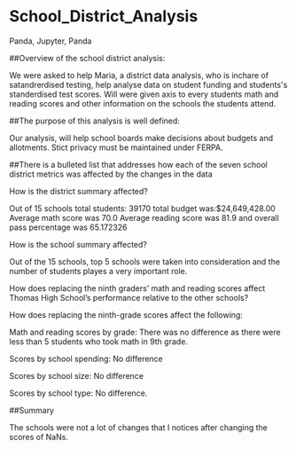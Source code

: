 # School_District_Analysis
Panda, Jupyter, Panda

##Overview of the school district analysis:

We were asked to help Maria, a district data analysis, who is inchare of satandrerdised testing, help analyse data on student funding and students's standerdised test scores. Will were given axis to every students math and reading scores and other information on the schools the students attend. 

##The purpose of this analysis is well defined:

Our analysis, will help school boards make decisions about budgets and allotments. Stict privacy must be maintained under FERPA.

##There is a bulleted list that addresses how each of the seven school district metrics was affected by the changes in the data

How is the district summary affected?

Out of 15 schools
total students: 39170
total budget was:$24,649,428.00	
Average math score was 70.0
Average reading score was 81.9
and overall pass percentage was 65.172326

How is the school summary affected?

Out of the 15 schools, top 5 schools were taken into consideration and the number of students playes a very important role. 

How does replacing the ninth graders’ math and reading scores affect Thomas High School’s performance relative to the other schools?

How does replacing the ninth-grade scores affect the following:

Math and reading scores by grade: There was no difference as there were less than 5 students who took math in 9th grade. 

Scores by school spending: No difference

Scores by school size: No difference

Scores by school type: No difference. 

##Summary

The schools were not a lot of changes that I notices after changing the scores of NaNs. 
